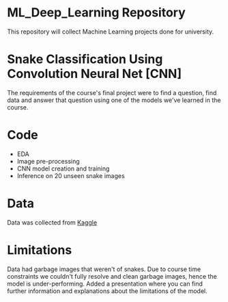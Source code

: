 # ML_Deep_Learning Repository

This repository will collect Machine Learning projects done for university.

# Snake Classification Using Convolution Neural Net [CNN]

The requirements of the course's final project were to find a question, find data and answer that question using one of the models we've learned in the course. 

# Code
* EDA
* Image pre-processing
* CNN model creation and training
* Inference on 20 unseen snake images

# Data
Data was collected from [Kaggle](https://www.kaggle.com/datasets/nikhilshingadiya/sample-0)

# Limitations
Data had garbage images that weren't of snakes.
Due to course time constraints we couldn't fully resolve and clean garbage images, hence the model is under-performing.
Added a presentation where you can find further information and explanations about the limitations of the model.
